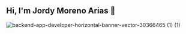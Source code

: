 ## Hi, I'm Jordy Moreno Arias 👋

![backend-app-developer-horizontal-banner-vector-30366465 (1) (1)](https://github.com/user-attachments/assets/73bb3ab7-fdf2-4f4a-bdf9-745d00979c61)

<!--
**JordyMorenoArias/JordyMorenoArias** is a ✨ _special_ ✨ repository because its `README.md` (this file) appears on your GitHub profile.

Here are some ideas to get you started:

- 🔭 I’m currently working on ...
- 🌱 I’m currently learning ...
- 👯 I’m looking to collaborate on ...
- 🤔 I’m looking for help with ...
- 💬 Ask me about ...
- 📫 How to reach me: ...
- 😄 Pronouns: ...
- ⚡ Fun fact: ...
-->
